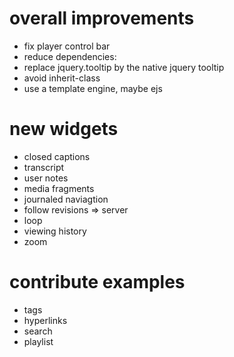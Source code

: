 
# overall improvements
- fix player control bar
- reduce dependencies: 
 - replace jquery.tooltip by the native jquery tooltip
 - avoid inherit-class
- use a template engine, maybe ejs

# new widgets
- closed captions
- transcript
- user notes
- media fragments 
- journaled naviagtion
- follow revisions => server
- loop
- viewing history
- zoom

# contribute examples
- tags
- hyperlinks
- search
- playlist

